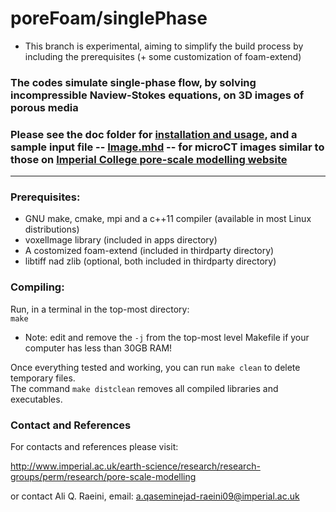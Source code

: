 # poreFoam/singlePhase

 * This branch is experimental, aiming to simplify the build process 
   by including the prerequisites (+ some customization of foam-extend)




### The codes simulate single-phase flow, by solving incompressible Naview-Stokes equations, on 3D images of porous media


### Please see the doc folder for [installation and usage](src/doc/porefoam_singlePhase.pdf),  and a sample input file -- [Image.mhd](src/doc/Image.mhd) -- for microCT images similar to those on [Imperial College pore-scale modelling website](http://www.imperial.ac.uk/earth-science/research/research-groups/perm/research/pore-scale-modelling/micro-ct-images-and-networks/)

---

### Prerequisites: 

- GNU make, cmake, mpi and a c++11 compiler (available in most Linux distributions)
- voxelImage library (included in apps directory)
- A costomized foam-extend (included in thirdparty directory)
- libtiff nad zlib (optional, both included in thirdparty directory)

### Compiling: 
Run, in a terminal in the top-most directory:     
`make`  
* Note: edit and remove the `-j` from the top-most level Makefile if your computer has less than 30GB RAM!

Once everything tested and working, you can run `make clean` to delete temporary files.    
The command `make distclean` removes all compiled libraries and executables. 


### Contact and References

For contacts and references please visit: 

http://www.imperial.ac.uk/earth-science/research/research-groups/perm/research/pore-scale-modelling

or contact Ali Q. Raeini, email: a.qaseminejad-raeini09@imperial.ac.uk

